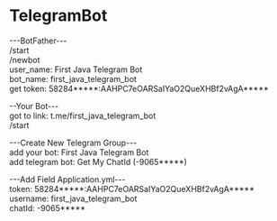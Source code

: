 # TelegramBot

---BotFather---  
/start  
/newbot  
user_name: First Java Telegram Bot  
bot_name: first_java_telegram_bot  
get token: 58284*****:AAHPC7eOARSaIYaO2QueXHBf2vAgA*****  

--Your Bot---  
got to link: t.me/first_java_telegram_bot  
/start  

---Create New Telegram Group---  
add your bot: First Java Telegram Bot  
add telegram bot: Get My ChatId (-9065*****)  

---Add Field Application.yml---  
token: 58284*****:AAHPC7eOARSaIYaO2QueXHBf2vAgA*****  
username: first_java_telegram_bot  
chatId: -9065*****  

